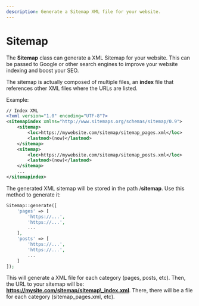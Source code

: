 ```yaml
---
description: Generate a Sitemap XML file for your website.
---
```


# Sitemap

The **Sitemap** class can generate a XML Sitemap for your website. This can be passed to Google or other search engines to improve your website indexing and boost your SEO.

The sitemap is actually composed of multiple files, an **index** file that references other XML files where the URLs are listed.

Example:

```xml
// Index XML
<?xml version="1.0" encoding="UTF-8"?>
<sitemapindex xmlns="http://www.sitemaps.org/schemas/sitemap/0.9">
    <sitemap>
        <loc>https://mywebsite.com/sitemap/sitemap_pages.xml</loc>
        <lastmod>(now)</lastmod>
    </sitemap>
    <sitemap>
        <loc>https://mywebsite.com/sitemap/sitemap_posts.xml</loc>
        <lastmod>(now)</lastmod>
    </sitemap>
    ...
</sitemapindex>
```

The generated XML sitemap will be stored in the path /**sitemap**. Use this method to generate it:

```php
Sitemap::generate([
    'pages' => [
        'https://...',
        'https://...',
        ...
    ],
    'posts' => [
        'https://...',
        'https://...',
        ...
    ]
]);
```

This will generate a XML file for each category (pages, posts, etc). Then, the URL to your sitemap will be: **https://mysite.com/sitemap/sitemap\_index.xml**. There, there will be a file for each category (sitemap\_pages.xml, etc).
